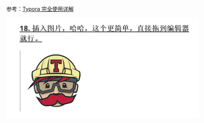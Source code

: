 参考：[Typora 完全使用详解](https://sspai.com/post/54912)

![image-20200630111836697](image/image-20200630111836697.png)